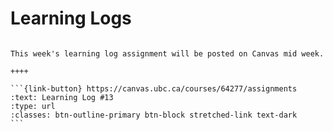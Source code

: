 # Learning Logs

````{panels}

This week's learning log assignment will be posted on Canvas mid week.

++++ 

```{link-button} https://canvas.ubc.ca/courses/64277/assignments
:text: Learning Log #13
:type: url
:classes: btn-outline-primary btn-block stretched-link text-dark
```
````
